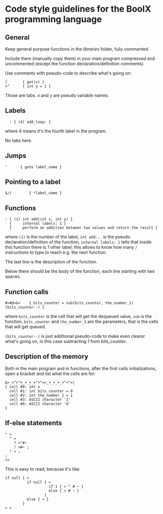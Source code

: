 # Code style guidelines for the BoolX programming language

## General

Keep general purpose functions in the _libraries_ folder, fully commented.

Include them (manually copy them) in your main program compressed and uncommented (except the function declaration/definition comments).

Use comments with pseudo-code to describe what's going on:

```
[		{ get(x) }
>^		{ int y = 1 }
```

Those are tabs. _x_ and _y_ are pseudo variable names.

## Labels

`  : { (4) add_loop: }`

where 4 means it's the fourth label in the program.

No tabs here.

## Jumps

`'		{ goto label_name }`

## Pointing to a label

`$//		{ *label_name }`

## Functions

```
: { (1) int add(int x, int y) }
  {     internal labels: 1 }
  {     perform an addition between two values and return the result }
```

where `(1)` is the number of the label, `int add...` is the pseudo declaration/definition of the function, `internal labels: 1` tells that inside this function there is _1_ other label; this allows to know how many `/` instructions to type to reach e.g. the next function.

The last line is the description of the function.

Below there should be the body of the function, each line starting with two spaces.

## Function calls

`#>#@<&<	{ bits_counter = sub(bits_counter, the_number_1) (bits_counter--) }`

where `bits_counter` is the cell that will get the dequeued value, `sub` is the function, `bits_counter` and `the_number_1` are the parameters, that is the cells that will get queued.

`(bits_counter--)` is just additional pseudo-code to make even clearer what's going on, in this case subtracting _1_ from _bits_counter_.

## Description of the memory

Both in the main program and in functions, after the first cells initializations, open a bracket and list what the cells are for:

```
&>_>^>^+_+_+_+^+^=>_+_+_+_+^+^=|
{ cell #0: int x
  cell #1: int bits_counter = 0
  cell #2: int the_number_1 = 1
  cell #3: ASCII character '1'
  cell #4: ASCII character '0'
}
```

## If-else statements

```
" >
  " >
    ? >^#~
    ! >#~ ;
  ! < ;
;
>>
```

This is easy to read, because it's like:

```
if null { >
          if null { >
                    if 1 { > ^ # ~ }
                    else { > # ~ }
                  }
          else { < }
        }
> >
```

